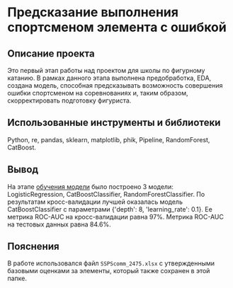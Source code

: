 # Предсказание выполнения спортсменом элемента с ошибкой

## Описание проекта
Это первый этап работы над проектом для школы по фигурному катанию.
В рамках данного этапа выполнена предобработка, EDA, создана модель, способная предсказывать возможность совершения ошибки спортсменом на соревнованиях и, таким образом, скорректировать подготовку фигуриста.

## Использованные инструменты и библиотеки
Python, re, pandas, sklearn, matplotlib, phik, Pipeline, RandomForest, CatBoost.

## Вывод
На этапе <u>обучения модели</u> было построено 3 модели: LogisticRegression, CatBoostClassifier, RandomForestClassifier.
По результатам кросс-валидации лучшей оказалась модель CatBoostClassifier с параметрами {'depth': 8, 'learning_rate': 0.1}. Ее метрика ROC-AUC на кросс-валидации равна 97%. Метрика ROC-AUC на тестовых данных равна 84.6%.

## Пояснения
В работе использовался файл `SSPScomm_2475.xlsx` с утвержденными базовыми оценками за элементы, который также сохранен в этой папке.
